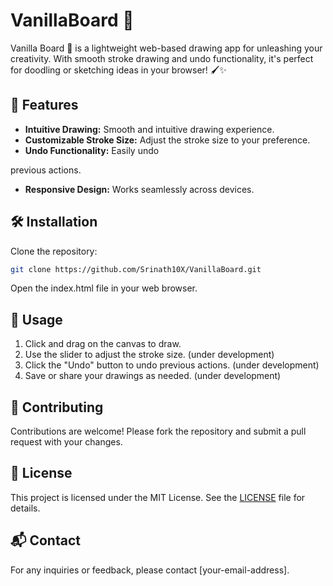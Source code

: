 # VanillaBoard 🎨

Vanilla Board 🎨 is a lightweight web-based drawing app for unleashing your creativity. With smooth stroke drawing and undo functionality, it's perfect for doodling or sketching ideas in your browser! 🖌️✨

## 🚀 Features

- **Intuitive Drawing:** Smooth and intuitive drawing experience.
- **Customizable Stroke Size:** Adjust the stroke size to your preference.
- **Undo Functionality:** Easily undo

previous actions.

- **Responsive Design:** Works seamlessly across devices.

## 🛠️ Installation

Clone the repository:

```bash
git clone https://github.com/Srinath10X/VanillaBoard.git
```

Open the index.html file in your web browser.

## 🎨 Usage

1. Click and drag on the canvas to draw.
2. Use the slider to adjust the stroke size. (under development)
3. Click the "Undo" button to undo previous actions. (under development)
4. Save or share your drawings as needed. (under development)

## 🤝 Contributing

Contributions are welcome! Please fork the repository and submit a pull request with your changes.

## 📝 License

This project is licensed under the MIT License. See the [LICENSE](LICENSE) file for details.

## 📬 Contact

For any inquiries or feedback, please contact [your-email-address].
